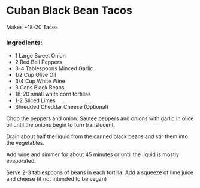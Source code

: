 # Cuban Black Bean Tacos

Makes ~18-20 Tacos

### Ingredients:

- 1 Large Sweet Onion
- 2 Red Bell Peppers
- 3-4 Tablespoons Minced Garlic
- 1/2 Cup Olive Oil
- 3/4 Cup White Wine
- 3 Cans Black Beans
- 18-20 small white corn tortillas
- 1-2 Sliced Limes
- Shredded Cheddar Cheese (Optional)

Chop the peppers and onion. Sautee peppers and onions with garlic in olice oil until the onions begin to turn translucent. 

Drain about half the liquid from the canned black beans and stir them into the vegetables.

Add wine and simmer for about 45 minutes or until the liquid is mostly evaporated.

Serve 2-3 tablespoons of beans in each tortilla. Add a squeeze of lime juice and cheese (if not intended to be vegan)